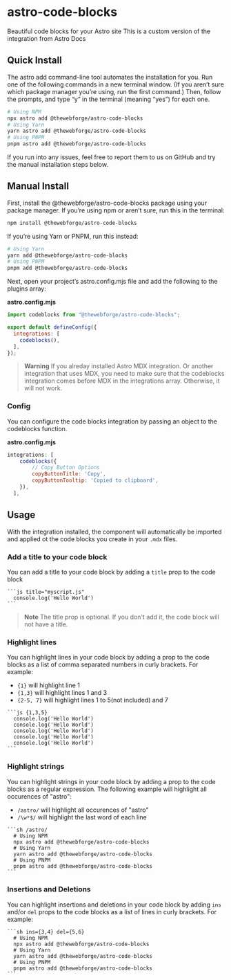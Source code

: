 # astro-code-blocks

Beautiful code blocks for your Astro site
This is a custom version of the integration from Astro Docs

## Quick Install

The astro add command-line tool automates the installation for you. Run one of the following commands in a new terminal window. (If you aren’t sure which package manager you’re using, run the first command.) Then, follow the prompts, and type “y” in the terminal (meaning “yes”) for each one.

```sh
# Using NPM
npx astro add @thewebforge/astro-code-blocks
# Using Yarn
yarn astro add @thewebforge/astro-code-blocks
# Using PNPM
pnpm astro add @thewebforge/astro-code-blocks
```

If you run into any issues, feel free to report them to us on GitHub and try the manual installation steps below.

## Manual Install

First, install the @thewebforge/astro-code-blocks package using your package manager. If you’re using npm or aren’t sure, run this in the terminal:

```sh
npm install @thewebforge/astro-code-blocks
```

If you’re using Yarn or PNPM, run this instead:

```sh
# Using Yarn
yarn add @thewebforge/astro-code-blocks
# Using PNPM
pnpm add @thewebforge/astro-code-blocks
```

Next, open your project’s astro.config.mjs file and add the following to the plugins array:

**astro.config.mjs**

```js
import codeblocks from "@thewebforge/astro-code-blocks";

export default defineConfig({
  integrations: [
    codeblocks(),
  ],
});
```
> **Warning**
> If you alreday installed Astro MDX integration. Or another integration that uses MDX, you need to make sure that the codeblocks integration comes before MDX in the integrations array. Otherwise, it will not work.

### Config

You can configure the code blocks integration by passing an object to the codeblocks function.

**astro.config.mjs**
```js
integrations: [
    codeblocks({
        // Copy Button Options
        copyButtonTitle: 'Copy',
        copyButtonTooltip: 'Copied to clipboard',
    }),
  ],
```

 ## Usage

 With the integration installed, the <CodeBlock> component will automatically be imported and applied ot the code blocks you create in your `.mdx` files.

 ### Add a title to your code block

You can add a title to your code block by adding a `title` prop to the code block

````mdx
```js title="myscript.js"
  console.log('Hello World')
```
````
> **Note**
> The title prop is optional. If you don't add it, the code block will not have a title.

### Highlight lines

You can highlight lines in your code block by adding a prop to the code blocks as a list of 
comma separated numbers in curly brackets. For example:
- `{1}` will highlight line 1
- `{1,3}` will highlight lines 1 and 3
- `{2-5, 7}` will highlight lines 1 to 5(not included) and 7

````mdx
```js {1,3,5}
  console.log('Hello World')
  console.log('Hello World')
  console.log('Hello World')
  console.log('Hello World')
  console.log('Hello World')
```
````

### Highlight strings

You can highlight strings in your code block by adding a prop to the code blocks as a regular expression. The following example will highlight all occurences of "astro":

- `/astro/` will highlight all occurences of "astro"
- `/\w*$/` will highlight the last word of each line

````mdx
```sh /astro/
  # Using NPM
  npx astro add @thewebforge/astro-code-blocks
  # Using Yarn
  yarn astro add @thewebforge/astro-code-blocks
  # Using PNPM
  pnpm astro add @thewebforge/astro-code-blocks
```
````

### Insertions and Deletions

You can highlight insertions and deletions in your code block by adding `ins` and/or `del` props to the code blocks as a list of lines in curly brackets. For example:

````mdx
```sh ins={3,4} del={5,6}
  # Using NPM
  npx astro add @thewebforge/astro-code-blocks
  # Using Yarn
  yarn astro add @thewebforge/astro-code-blocks
  # Using PNPM
  pnpm astro add @thewebforge/astro-code-blocks
```
````

